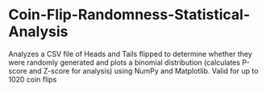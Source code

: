 # Coin-Flip-Randomness-Statistical-Analysis
Analyzes a CSV file of Heads and Tails flipped to determine whether they were randomly generated and plots a binomial distribution (calculates P-score and Z-score for analysis) using NumPy and Matplotlib.
Valid for up to 1020 coin flips
